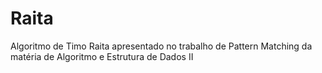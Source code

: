 # Raita
Algoritmo de Timo Raita apresentado no trabalho de Pattern Matching da matéria de Algoritmo e Estrutura de Dados II
